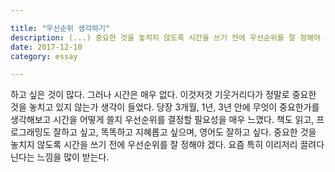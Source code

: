 ```yaml
---

title: "우선순위 생각하기"
description: (...) 중요한 것을 놓치지 않도록 시간을 쓰기 전에 우선순위를 잘 정해야 겠다. 요즘 특히 이리저리 끌려다닌다는 느낌을 많이 받는다.
date: 2017-12-10
category: essay

---
```


하고 싶은 것이 많다. 그러나 시간은 매우 없다. 이것저것 기웃거리다가 정말로 중요한 것을 놓치고 있지 않는가 생각이 들었다. 당장 3개월, 1년, 3년 안에 무엇이 중요한가를 생각해보고 시간을 어떻게 쓸지 우선순위를 결정할 필요성을 매우 느꼈다. 책도 읽고, 프로그래밍도 잘하고 싶고, 똑똑하고 지혜롭고 싶으며, 영어도 잘하고 싶다. 중요한 것을 놓치지 않도록 시간을 쓰기 전에 우선순위를 잘 정해야 겠다. 요즘 특히 이리저리 끌려다닌다는 느낌을 많이 받는다.